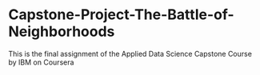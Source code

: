 # Capstone-Project-The-Battle-of-Neighborhoods
This is the final assignment of the Applied Data Science Capstone Course by IBM on Coursera
